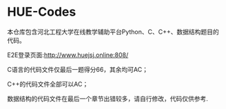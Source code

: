 # HUE-Codes
本仓库包含河北工程大学在线教学辅助平台Python、C、C++、数据结构题目的代码。

E2E登录页面:http://www.huejsj.online:808/

C语言的代码文件仅最后一题得分66，其余均可AC；

C++的代码文件全部可以AC；

数据结构的代码文件在最后一个章节出错较多，请自行修改，代码仅供参考.

